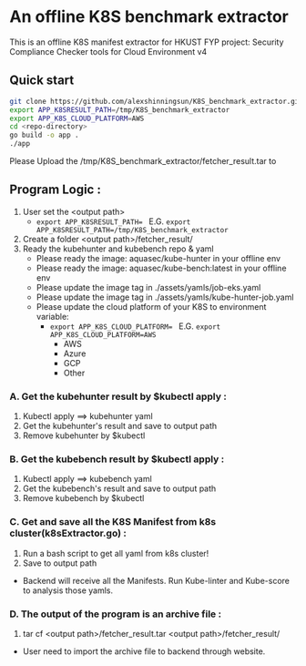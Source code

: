 # An offline K8S benchmark extractor
This is an offline K8S manifest extractor for HKUST FYP project: Security Compliance Checker tools for Cloud Environment v4

## Quick start
```bash 
git clone https://github.com/alexshinningsun/K8S_benchmark_extractor.git
export APP_K8SRESULT_PATH=/tmp/K8S_benchmark_extractor
export APP_K8S_CLOUD_PLATFORM=AWS
cd <repo-directory>
go build -o app .
./app
```
Please Upload the /tmp/K8S_benchmark_extractor/fetcher_result.tar to 

## Program Logic :
1. User set the \<output path\>
    - `export APP_K8SRESULT_PATH= ` E.G. `export APP_K8SRESULT_PATH=/tmp/K8S_benchmark_extractor`
1. Create a folder \<output path\>/fetcher_result/
1. Ready the kubehunter and kubebench repo & yaml
    - Please ready the image: aquasec/kube-hunter in your offline env
    - Please ready the image: aquasec/kube-bench:latest in your offline env
    - Please update the image tag in ./assets/yamls/job-eks.yaml
    - Please update the image tag in ./assets/yamls/kube-hunter-job.yaml
    - Please update the cloud platform of your K8S to environment variable: 
        - `export APP_K8S_CLOUD_PLATFORM= ` E.G. `export APP_K8S_CLOUD_PLATFORM=AWS`
            - AWS
            - Azure
            - GCP
            - Other

### A. Get the kubehunter result by $kubectl apply :
1. Kubectl apply ==>  kubehunter yaml
1. Get the kubehunter's result and save to output path
1. Remove kubehunter by $kubectl

### B. Get the kubebench result by $kubectl apply :

1. Kubectl apply ==> kubebench yaml
1. Get the kubebench's result and save to output path
1. Remove kubebench by $kubectl


### C. Get and save all the K8S Manifest from k8s cluster(k8sExtractor.go) :
1. Run a bash script to get all yaml from k8s cluster!
1. Save to output path
* Backend will receive all the Manifests. Run Kube-linter and Kube-score to analysis those yamls.


### D. The output of the program is an archive file :
1. tar cf \<output path\>/fetcher_result.tar \<output path\>/fetcher_result/
* User need to import the archive file to backend through website.

